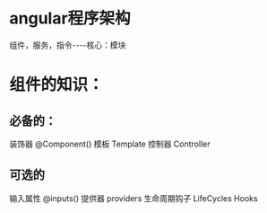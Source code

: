 # angular程序架构

组件，服务，指令----核心：模块

# 组件的知识：
## 必备的：
装饰器 @Component()
模板 Template
控制器 Controller
## 可选的
输入属性  @inputs()
提供器    providers
生命周期钩子   LifeCycles Hooks




